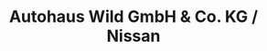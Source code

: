 ---
title: "Autohaus Wild GmbH & Co. KG / Nissan"
url: /buehl/autohaus-wild-gmbh-und-co-kg-nissan/
shop: Autohaus
---